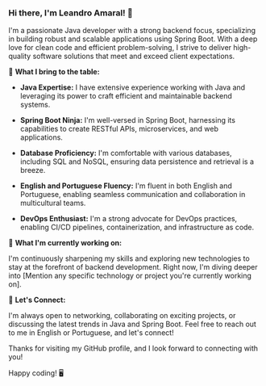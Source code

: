 ### Hi there, I'm Leandro Amaral! 👋

I'm a passionate Java developer with a strong backend focus, specializing in building robust and scalable applications using Spring Boot. With a deep love for clean code and efficient problem-solving, I strive to deliver high-quality software solutions that meet and exceed client expectations.

🌟 **What I bring to the table:**

- **Java Expertise:** I have extensive experience working with Java and leveraging its power to craft efficient and maintainable backend systems.

- **Spring Boot Ninja:** I'm well-versed in Spring Boot, harnessing its capabilities to create RESTful APIs, microservices, and web applications.

- **Database Proficiency:** I'm comfortable with various databases, including SQL and NoSQL, ensuring data persistence and retrieval is a breeze.

- **English and Portuguese Fluency:** I'm fluent in both English and Portuguese, enabling seamless communication and collaboration in multicultural teams.

- **DevOps Enthusiast:** I'm a strong advocate for DevOps practices, enabling CI/CD pipelines, containerization, and infrastructure as code.

🚀 **What I'm currently working on:**

I'm continuously sharpening my skills and exploring new technologies to stay at the forefront of backend development. Right now, I'm diving deeper into [Mention any specific technology or project you're currently working on].

💬 **Let's Connect:**

I'm always open to networking, collaborating on exciting projects, or discussing the latest trends in Java and Spring Boot. Feel free to reach out to me in English or Portuguese, and let's connect!

<!--📫 **How to reach me:**

You can find me on [LinkedIn](https://www.linkedin.com/in/seunome) or drop me an email at [seunome@email.com].

🌐 **Visit my portfolio:** [Portfolio Link](https://www.yourportfolio.com) -->

Thanks for visiting my GitHub profile, and I look forward to connecting with you!

Happy coding! 🖥️

